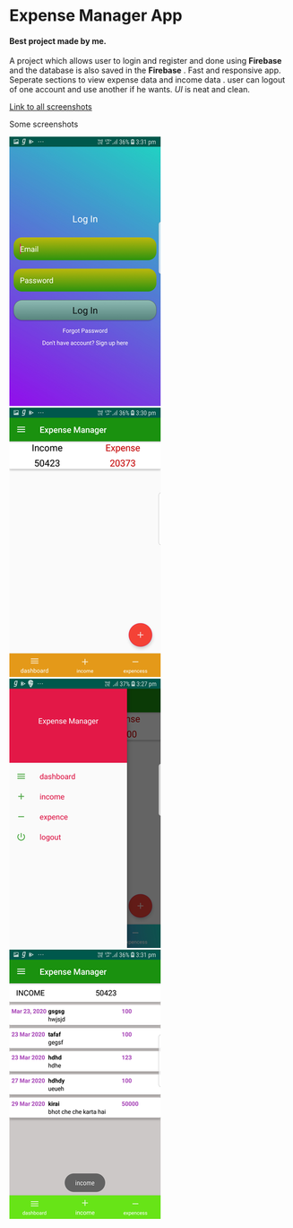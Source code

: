 # Expense Manager App
#### Best project made by me.

A project which allows user to login and register and done using **Firebase** and the database is also saved in the **Firebase** . 
Fast and responsive app.
Seperate sections to view expense data and income data .
user can logout of one account and use another if he wants.
*UI* is neat and clean.

[Link to all screenshots](https://github.com/developertaruncharan/BestExpenseManager/tree/master/screenshots)
<p> Some screenshots<p>

![Login](screenshots/Login.png) ![](screenshots/Home%20Screen.png) ![](screenshots/Navigation%20drawer.png) ![](screenshots/Income%20Fragment.png)
